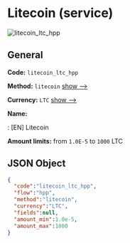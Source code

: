 
# Litecoin (service) 
![litecoin_ltc_hpp](https://static.openfintech.io/payment_methods/litecoin_ltc_hpp/logo.svg?w=400&c=v0.59.26#w200)  

## General 
 
**Code:** `litecoin_ltc_hpp` 
 
**Method:** `litecoin` 
 [show -->](/payment-methods/litecoin/) 
 
**Currency:** `LTC` [show -->](/currencies/LTC/) 
 
**Name:** 
 
:	[EN] Litecoin 
 
**Amount limits:** from `1.0E-5` to `1000` LTC 

## JSON Object 

```json
{
  "code":"litecoin_ltc_hpp",
  "flow":"hpp",
  "method":"litecoin",
  "currency":"LTC",
  "fields":null,
  "amount_min":1.0e-5,
  "amount_max":1000
}
```  
